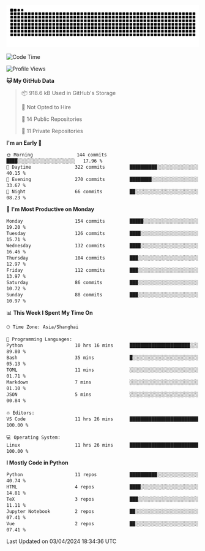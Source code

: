 ![](https://raw.githubusercontent.com/BorisYang326/BorisYang326/output/github-contribution-grid-snake-dark.svg)

<!--START_SECTION:waka-->
![Code Time](http://img.shields.io/badge/Code%20Time-67%20hrs%2051%20mins-blue)

![Profile Views](http://img.shields.io/badge/Profile%20Views-0-blue)

**🐱 My GitHub Data** 

> 📦 918.6 kB Used in GitHub's Storage 
 > 
> 🚫 Not Opted to Hire
 > 
> 📜 14 Public Repositories 
 > 
> 🔑 11 Private Repositories 
 > 
**I'm an Early 🐤** 

```text
🌞 Morning                144 commits         ████░░░░░░░░░░░░░░░░░░░░░   17.96 % 
🌆 Daytime                322 commits         ██████████░░░░░░░░░░░░░░░   40.15 % 
🌃 Evening                270 commits         ████████░░░░░░░░░░░░░░░░░   33.67 % 
🌙 Night                  66 commits          ██░░░░░░░░░░░░░░░░░░░░░░░   08.23 % 
```
📅 **I'm Most Productive on Monday** 

```text
Monday                   154 commits         █████░░░░░░░░░░░░░░░░░░░░   19.20 % 
Tuesday                  126 commits         ████░░░░░░░░░░░░░░░░░░░░░   15.71 % 
Wednesday                132 commits         ████░░░░░░░░░░░░░░░░░░░░░   16.46 % 
Thursday                 104 commits         ███░░░░░░░░░░░░░░░░░░░░░░   12.97 % 
Friday                   112 commits         ███░░░░░░░░░░░░░░░░░░░░░░   13.97 % 
Saturday                 86 commits          ███░░░░░░░░░░░░░░░░░░░░░░   10.72 % 
Sunday                   88 commits          ███░░░░░░░░░░░░░░░░░░░░░░   10.97 % 
```


📊 **This Week I Spent My Time On** 

```text
🕑︎ Time Zone: Asia/Shanghai

💬 Programming Languages: 
Python                   10 hrs 16 mins      ██████████████████████░░░   89.80 % 
Bash                     35 mins             █░░░░░░░░░░░░░░░░░░░░░░░░   05.13 % 
TOML                     11 mins             ░░░░░░░░░░░░░░░░░░░░░░░░░   01.71 % 
Markdown                 7 mins              ░░░░░░░░░░░░░░░░░░░░░░░░░   01.10 % 
JSON                     5 mins              ░░░░░░░░░░░░░░░░░░░░░░░░░   00.84 % 

🔥 Editors: 
VS Code                  11 hrs 26 mins      █████████████████████████   100.00 % 

💻 Operating System: 
Linux                    11 hrs 26 mins      █████████████████████████   100.00 % 
```

**I Mostly Code in Python** 

```text
Python                   11 repos            ██████████░░░░░░░░░░░░░░░   40.74 % 
HTML                     4 repos             ████░░░░░░░░░░░░░░░░░░░░░   14.81 % 
TeX                      3 repos             ███░░░░░░░░░░░░░░░░░░░░░░   11.11 % 
Jupyter Notebook         2 repos             ██░░░░░░░░░░░░░░░░░░░░░░░   07.41 % 
Vue                      2 repos             ██░░░░░░░░░░░░░░░░░░░░░░░   07.41 % 
```




 Last Updated on 03/04/2024 18:34:36 UTC
<!--END_SECTION:waka-->
